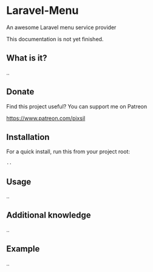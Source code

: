 # Laravel-Menu
An awesome Laravel menu service provider

This documentation is not yet finished.

## What is it?

..

## Donate

Find this project useful? You can support me on Patreon

https://www.patreon.com/pixsil

## Installation

For a quick install, run this from your project root:
```bash
..
```

## Usage

..

## Additional knowledge

..

## Example

..
